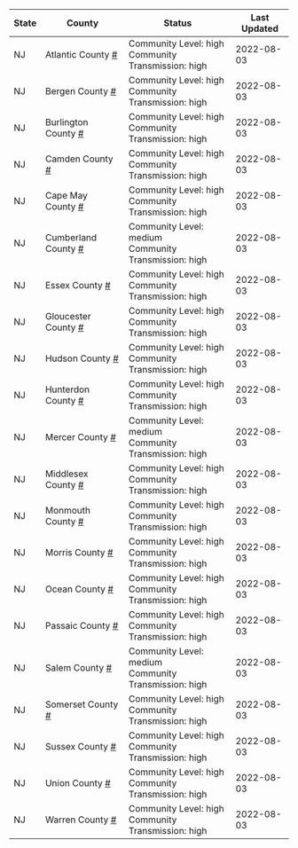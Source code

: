 State | County | Status | Last Updated
--- | --- | --- | --- 
NJ | Atlantic County <a href="#atlantic_county">#</a> | <a name="atlantic_county"></a>Community Level: high<br/>Community Transmission: high | 2022-08-03
NJ | Bergen County <a href="#bergen_county">#</a> | <a name="bergen_county"></a>Community Level: high<br/>Community Transmission: high | 2022-08-03
NJ | Burlington County <a href="#burlington_county">#</a> | <a name="burlington_county"></a>Community Level: high<br/>Community Transmission: high | 2022-08-03
NJ | Camden County <a href="#camden_county">#</a> | <a name="camden_county"></a>Community Level: high<br/>Community Transmission: high | 2022-08-03
NJ | Cape May County <a href="#cape_may_county">#</a> | <a name="cape_may_county"></a>Community Level: high<br/>Community Transmission: high | 2022-08-03
NJ | Cumberland County <a href="#cumberland_county">#</a> | <a name="cumberland_county"></a>Community Level: medium<br/>Community Transmission: high | 2022-08-03
NJ | Essex County <a href="#essex_county">#</a> | <a name="essex_county"></a>Community Level: high<br/>Community Transmission: high | 2022-08-03
NJ | Gloucester County <a href="#gloucester_county">#</a> | <a name="gloucester_county"></a>Community Level: high<br/>Community Transmission: high | 2022-08-03
NJ | Hudson County <a href="#hudson_county">#</a> | <a name="hudson_county"></a>Community Level: high<br/>Community Transmission: high | 2022-08-03
NJ | Hunterdon County <a href="#hunterdon_county">#</a> | <a name="hunterdon_county"></a>Community Level: high<br/>Community Transmission: high | 2022-08-03
NJ | Mercer County <a href="#mercer_county">#</a> | <a name="mercer_county"></a>Community Level: medium<br/>Community Transmission: high | 2022-08-03
NJ | Middlesex County <a href="#middlesex_county">#</a> | <a name="middlesex_county"></a>Community Level: high<br/>Community Transmission: high | 2022-08-03
NJ | Monmouth County <a href="#monmouth_county">#</a> | <a name="monmouth_county"></a>Community Level: high<br/>Community Transmission: high | 2022-08-03
NJ | Morris County <a href="#morris_county">#</a> | <a name="morris_county"></a>Community Level: high<br/>Community Transmission: high | 2022-08-03
NJ | Ocean County <a href="#ocean_county">#</a> | <a name="ocean_county"></a>Community Level: high<br/>Community Transmission: high | 2022-08-03
NJ | Passaic County <a href="#passaic_county">#</a> | <a name="passaic_county"></a>Community Level: high<br/>Community Transmission: high | 2022-08-03
NJ | Salem County <a href="#salem_county">#</a> | <a name="salem_county"></a>Community Level: medium<br/>Community Transmission: high | 2022-08-03
NJ | Somerset County <a href="#somerset_county">#</a> | <a name="somerset_county"></a>Community Level: high<br/>Community Transmission: high | 2022-08-03
NJ | Sussex County <a href="#sussex_county">#</a> | <a name="sussex_county"></a>Community Level: high<br/>Community Transmission: high | 2022-08-03
NJ | Union County <a href="#union_county">#</a> | <a name="union_county"></a>Community Level: high<br/>Community Transmission: high | 2022-08-03
NJ | Warren County <a href="#warren_county">#</a> | <a name="warren_county"></a>Community Level: high<br/>Community Transmission: high | 2022-08-03
